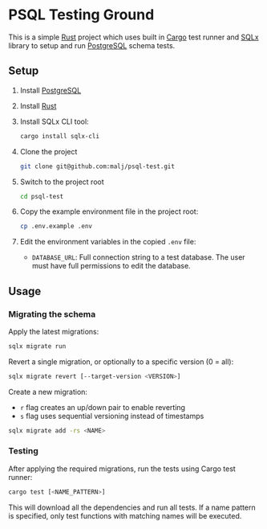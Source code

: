 # PSQL Testing Ground

This is a simple [Rust](https://www.rust-lang.org/) project which uses built in [Cargo](https://doc.rust-lang.org/cargo/) test runner and [SQLx](https://crates.io/crates/sqlx) library to setup and run [PostgreSQL](https://www.postgresql.org/) schema tests.

## Setup

1. Install [PostgreSQL](https://www.postgresql.org/download)

2. Install [Rust](https://www.rust-lang.org/learn/get-started)

3. Install SQLx CLI tool:

   ```sh
   cargo install sqlx-cli
   ```

4. Clone the project

   ```sh
   git clone git@github.com:malj/psql-test.git
   ```

5. Switch to the project root

   ```sh
   cd psql-test
   ```

6. Copy the example environment file in the project root:

   ```sh
   cp .env.example .env
   ```

7. Edit the environment variables in the copied `.env` file:

   - `DATABASE_URL`: Full connection string to a test database. The user must have full permissions to edit the database.

## Usage

### Migrating the schema

Apply the latest migrations:

```sh
sqlx migrate run
```

Revert a single migration, or optionally to a specific version (0 = all):

```sh
sqlx migrate revert [--target-version <VERSION>]
```

Create a new migration:

- `r` flag creates an up/down pair to enable reverting
- `s` flag uses sequential versioning instead of timestamps

```sh
sqlx migrate add -rs <NAME>
```

### Testing

After applying the required migrations, run the tests using Cargo test runner:

```sh
cargo test [<NAME_PATTERN>]
```

This will download all the dependencies and run all tests. If a name pattern is specified, only test functions with matching names will be executed.
